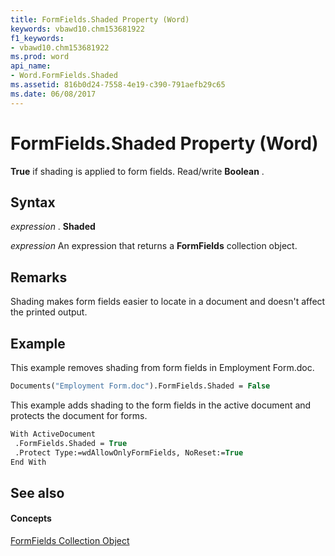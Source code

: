 ```yaml
---
title: FormFields.Shaded Property (Word)
keywords: vbawd10.chm153681922
f1_keywords:
- vbawd10.chm153681922
ms.prod: word
api_name:
- Word.FormFields.Shaded
ms.assetid: 816b0d24-7558-4e19-c390-791aefb29c65
ms.date: 06/08/2017
---
```



# FormFields.Shaded Property (Word)

 **True** if shading is applied to form fields. Read/write **Boolean** .


## Syntax

 _expression_ . **Shaded**

 _expression_ An expression that returns a **FormFields** collection object.


## Remarks

Shading makes form fields easier to locate in a document and doesn't affect the printed output.


## Example

This example removes shading from form fields in Employment Form.doc.


```vb
Documents("Employment Form.doc").FormFields.Shaded = False
```

This example adds shading to the form fields in the active document and protects the document for forms.




```vb
With ActiveDocument 
 .FormFields.Shaded = True 
 .Protect Type:=wdAllowOnlyFormFields, NoReset:=True 
End With
```


## See also


#### Concepts


[FormFields Collection Object](formfields-object-word.md)

